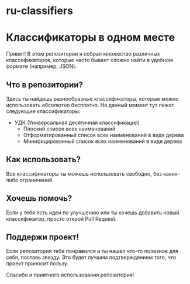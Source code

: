 # ru-classifiers


# Классификаторы в одном месте

Привет! В этом репозитории я собрал множество различных классификаторов, которые часто бывает сложно найти в удобном формате (например, JSON).

## Что в репозитории?

Здесь ты найдешь разнообразные классификаторы, которые можно использовать абсолютно бесплатно.
На данный момент тут лежат следующие классификаторы:
- УДК (Универсальная десятичная классификация)
  - Плоский список всех наименований
  - Отформатированный список всех наименований в виде дерева
  - Минифицированный список всех наименований в виде дерева

## Как использовать?

Все классификаторы ты можешь использовать свободно, без каких-либо ограничений.

## Хочешь помочь?

Если у тебя есть идеи по улучшению или ты хочешь добавить новый классификатор, просто открой Pull Request.

## Поддержи проект!

Если репозиторий тебе понравился и ты нашел что-то полезное для себя, поставь звезду. Это будет лучшим подтверждением того, что проект приносит пользу.

Спасибо и приятного использования репозитория!



